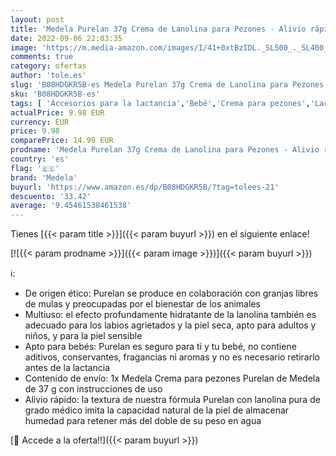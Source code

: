 ```yaml
---
layout: post
title: 'Medela Purelan 37g Crema de Lanolina para Pezones - Alivio rápido para pezones doloridos y piel seca  100% natural  hipoalergénica  dermatológicamente probada y sin perfume'
date: 2022-09-06 22:03:35
image: 'https://m.media-amazon.com/images/I/41+0xtBzIDL._SL500_._SL400_.jpg'
comments: true
category: ofertas
author: 'tole.es'
slug: 'B08HDGKR5B-es Medela Purelan 37g Crema de Lanolina para Pezones - Alivio...'
sku: 'B08HDGKR5B-es'
tags: [ 'Accesorios para la lactancia','Bebé','Crema para pezones','Lactancia y alimentación','medela','🇪🇸', ]
actualPrice: 9.98 EUR
currency: EUR
price: 9.98
comparePrice: 14.99 EUR
prodname: 'Medela Purelan 37g Crema de Lanolina para Pezones - Alivio rápido para pezones doloridos y piel seca  100% natural  hipoalergénica  dermatológicamente probada y sin perfume'
country: 'es'
flag: '🇪🇸'
brand: 'Medela'
buyurl: 'https://www.amazon.es/dp/B08HDGKR5B/?tag=tolees-21'
descuento: '33.42'
average: '9.45461538461538'
---
```


Tienes [{{< param title >}}]({{< param buyurl >}}) en el siguiente enlace!

[![{{< param prodname >}}]({{< param image >}})]({{< param buyurl >}})

ℹ️:

- De origen ético: Purelan se produce en colaboración con granjas libres de mulas y preocupadas por el bienestar de los animales
- Multiuso: el efecto profundamente hidratante de la lanolina también es adecuado para los labios agrietados y la piel seca, apto para adultos y niños, y para la piel sensible
- Apto para bebés: Purelan es seguro para ti y tu bebé, no contiene aditivos, conservantes, fragancias ni aromas y no es necesario retirarlo antes de la lactancia
- Contenido de envío: 1x Medela Crema para pezones Purelan de Medela de 37 g con instrucciones de uso
- Alivio rápido: la textura de nuestra fórmula Purelan con lanolina pura de grado médico imita la capacidad natural de la piel de almacenar humedad para retener más del doble de su peso en agua

[🛒 Accede a la oferta!!]({{< param buyurl >}})
